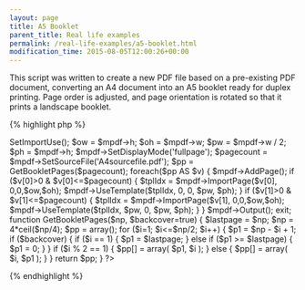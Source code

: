 ```yaml
---
layout: page
title: A5 Booklet
parent_title: Real life examples
permalink: /real-life-examples/a5-booklet.html
modification_time: 2015-08-05T12:00:26+00:00
---
```




<p>This script was written to create a new PDF file based on a pre-existing PDF document, converting an A4 document into an A5 booklet ready for duplex printing. Page order is adjusted, and page orientation is rotated so that it prints a landscape booklet.</p>

{% highlight php %}
<?php

<?php

include("../mpdf.php");

$mpdf=new mPDF('','A4-L','','',0,0,0,0,0,0); 

$mpdf->SetImportUse();    

$ow = $mpdf->h;

$oh = $mpdf->w;

$pw = $mpdf->w / 2;

$ph = $mpdf->h;

$mpdf->SetDisplayMode('fullpage');

$pagecount = $mpdf->SetSourceFile('A4sourcefile.pdf');

$pp = GetBookletPages($pagecount);

foreach($pp AS $v) {

    $mpdf->AddPage(); 

    if ($v[0]>0 &amp; $v[0]<=$pagecount) {

        $tplIdx = $mpdf->ImportPage($v[0], 0,0,$ow,$oh);

        $mpdf->UseTemplate($tplIdx, 0, 0, $pw, $ph);

    }

    if ($v[1]>0 &amp; $v[1]<=$pagecount) {

        $tplIdx = $mpdf->ImportPage($v[1], 0,0,$ow,$oh);

        $mpdf->UseTemplate($tplIdx, $pw, 0, $pw, $ph);

    }

}

$mpdf->Output();

exit;

function GetBookletPages($np, $backcover=true) {

    $lastpage = $np;

    $np = 4*ceil($np/4);

    $pp = array();

    for ($i=1; $i<=$np/2; $i++) {

        $p1 = $np - $i + 1;

        if ($backcover) {    

            if ($i == 1) { $p1 = $lastpage; }

            else if ($p1 >= $lastpage) { $p1 = 0; }

        }

        if ($i % 2 == 1) { 

            $pp[] = array( $p1,  $i ); 

        }

        else { 

            $pp[] = array( $i, $p1 ); 

        }

    }

    return $pp;

}

?>
{% endhighlight %}

